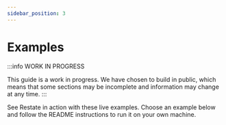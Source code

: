 ```yaml
---
sidebar_position: 3
---
```


# Examples

:::info
WORK IN PROGRESS

This guide is a work in progress. We have chosen to build in public, which means that some sections may be incomplete and information may change at any time.
:::

See Restate in action with these live examples. Choose an example below and follow the README instructions to run it on your own machine.